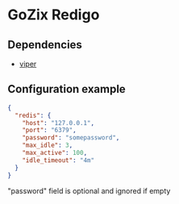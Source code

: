 # GoZix Redigo

## Dependencies

* [viper](https://github.com/gozix/viper)

## Configuration example

```json
{
  "redis": {
    "host": "127.0.0.1",
    "port": "6379",
    "password": "somepassword",
    "max_idle": 3,
    "max_active": 100,
    "idle_timeout": "4m"
  }
}
```
"password" field is optional and ignored if empty